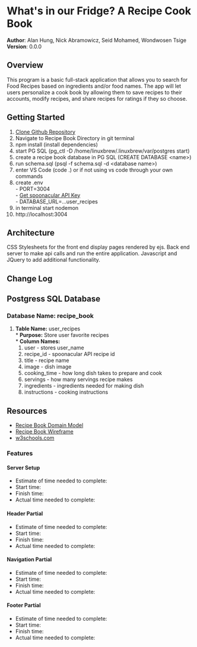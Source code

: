 # What's in our Fridge? A Recipe Cook Book

**Author**: Alan Hung, Nick Abramowicz, Seid Mohamed, Wondwosen Tsige
**Version**: 0.0.0

## Overview
This program is a basic full-stack application that allows you to search for Food Recipes based on ingredients and/or food names.  The app will let users personalize a cook book by allowing them to save recipes to their accounts, modify recipes, and share recipes for ratings if they so choose.

## Getting Started
  1. [Clone Github Repository](https://github.com/AlanYHung/Recipe_Book)
  1. Navigate to Recipe Book Directory in git terminal
  1. npm install (install dependencies)
  1. start PG SQL (pg_ctl -D /home/linuxbrew/.linuxbrew/var/postgres start)
  1. create a recipe book database in PG SQL (CREATE DATABASE \<name\>)
  1. run schema.sql (psql -f schema.sql -d \<database name\>)
  1. enter VS Code (code .) or if not using vs code through your own commands
  1. create .env <br>
    - PORT=3004 <br>
    - [Get spoonacular API Key](https://spoonacular.com/food-api/pricing) <br>
    - DATABASE_URL=...user_recipes
  1. in terminal start nodemon
  1. http://localhost:3004

## Architecture
CSS Stylesheets for the front end display pages rendered by ejs. Back end server to make api calls and run the entire application.  Javascript and JQuery to add additional functionality.

## Change Log

## Postgress SQL Database
### Database Name: recipe_book
  1. __Table Name:__ user_recipes <br>
    * __Purpose:__ Store user favorite recipes <br>
    * __Column Names:__
      1. user - stores user_name
      1. recipe_id - spoonacular API recipe id
      1. title - recipe name
      1. image - dish image
      1. cooking_time - how long dish takes to prepare and cook
      1. servings - how many servings recipe makes
      1. ingredients - ingredients needed for making dish
      1. instructions - cooking instructions

## Resources
  * [Recipe Book Domain Model](./images/Recipe_Book_Domain.PNG)
  * [Recipe Book Wireframe](./images/Wireframe.PNG)
  * [w3schools.com](https://www.w3schools.com/)

### Features
#### Server Setup
  * Estimate of time needed to complete: <u></u>
  * Start time: <u></u>
  * Finish time: <u></u>
  * Actual time needed to complete: <u></u>

#### Header Partial
  * Estimate of time needed to complete: <u></u>
  * Start time: <u></u>
  * Finish time: <u></u>
  * Actual time needed to complete: <u></u>

#### Navigation Partial
  * Estimate of time needed to complete: <u></u>
  * Start time: <u></u>
  * Finish time: <u></u>
  * Actual time needed to complete: <u></u>

#### Footer Partial
  * Estimate of time needed to complete: <u></u>
  * Start time: <u></u>
  * Finish time: <u></u>
  * Actual time needed to complete: <u></u>

